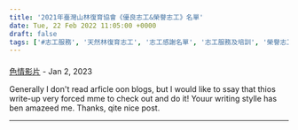 ```yaml
---
title: '2021年臺灣山林復育協會《優良志工&榮譽志工》名單'
date: Tue, 22 Feb 2022 11:05:00 +0000
draft: false
tags: ['#志工服務', '天然林復育志工', '志工感謝名單', '志工服務及培訓', '榮譽志工']
---
```



#### 
[色情影片](https://jablex.com/tag/thai "aleidahealy@live.de") - <time datetime="2023-01-17 13:03:28">Jan 2, 2023</time>

Generally I don't read arficle oon blogs, but I would like to ssay that thios write-up very forced mme to check out and do it! Youur writing stylle has ben amazeed me. Thanks, qite nice post.
<hr />
